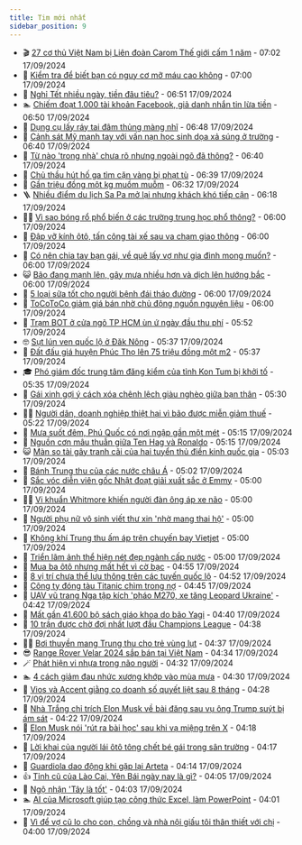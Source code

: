 ```yaml
---
title: Tim mới nhất
sidebar_position: 9
---
```


<!-- vnexpress-tin-moi-nhat:START -->
- 🎬 [27 cơ thủ Việt Nam bị Liên đoàn Carom Thế giới cấm 1 năm](https://vnexpress.net/27-co-thu-viet-nam-bi-lien-doan-carom-the-gioi-cam-1-nam-4793840.html) - 07:02 17/09/2024
- 🐎 [Kiểm tra để biết bạn có nguy cơ mỡ máu cao không](https://vnexpress.net/kiem-tra-de-biet-ban-co-nguy-co-mo-mau-cao-khong-4793735.html) - 07:00 17/09/2024
- 🦍 [Nghỉ Tết nhiều ngày, tiền đâu tiêu?](https://vnexpress.net/nghi-tet-nhieu-ngay-tien-dau-tieu-4793828.html) - 06:51 17/09/2024
- 🏊 [Chiếm đoạt 1.000 tài khoản Facebook, giả danh nhắn tin lừa tiền](https://vnexpress.net/chiem-doat-1-000-tai-khoan-facebook-gia-danh-nhan-tin-lua-tien-4793846.html) - 06:50 17/09/2024
- 🎊 [Dụng cụ lấy ráy tai đâm thủng màng nhĩ](https://vnexpress.net/dung-cu-lay-ray-tai-dam-thung-mang-nhi-4793790.html) - 06:48 17/09/2024
- 🎃 [Cảnh sát Mỹ mạnh tay với vấn nạn học sinh dọa xả súng ở trường](https://vnexpress.net/canh-sat-my-cong-khai-anh-hoc-sinh-doa-xa-sung-o-truong-4793805.html) - 06:40 17/09/2024
- 🧰 [Từ nào &#39;trong nhà&#39; chưa rõ nhưng ngoài ngõ đã thông?](https://vnexpress.net/tu-nao-trong-nha-chua-ro-nhung-ngoai-ngo-da-thong-4793714.html) - 06:40 17/09/2024
- 🔭 [Chủ thầu hút hố ga tìm cặn vàng bị phạt tù](https://vnexpress.net/chu-thau-hut-ho-ga-tim-can-vang-bi-phat-tu-4793843.html) - 06:39 17/09/2024
- 🫶 [Gần triệu đồng một kg muồm muỗm](https://vnexpress.net/gan-trieu-dong-mot-kg-muom-muom-4793462.html) - 06:32 17/09/2024
- 🪜 [Nhiều điểm du lịch Sa Pa mở lại nhưng khách khó tiếp cận](https://vnexpress.net/nhieu-diem-du-lich-sa-pa-mo-lai-nhung-khach-kho-tiep-can-4793558.html) - 06:18 17/09/2024
- 👨‍🏫 [Vì sao bóng rổ phổ biến ở các trường trung học phổ thông?](https://vnexpress.net/vi-sao-bong-ro-pho-bien-o-cac-truong-trung-hoc-pho-thong-4793691.html) - 06:00 17/09/2024
- 🎊 [Đập vỡ kính ôtô, tấn công tài xế sau va chạm giao thông](https://vnexpress.net/dap-vo-kinh-oto-tan-cong-tai-xe-sau-va-cham-giao-thong-4793835.html) - 06:00 17/09/2024
- 🎊 [Có nên chia tay bạn gái, về quê lấy vợ như gia đình mong muốn?](https://vnexpress.net/co-nen-chia-tay-ban-gai-ve-que-lay-vo-nhu-gia-dinh-mong-muon-4793694.html) - 06:00 17/09/2024
- 😺 [Bão đang mạnh lên, gây mưa nhiều hơn và dịch lên hướng bắc](https://vnexpress.net/bao-dang-manh-len-gay-mua-nhieu-hon-va-dich-len-huong-bac-4793679.html) - 06:00 17/09/2024
- 🐘 [5 loại sữa tốt cho người bệnh đái tháo đường](https://vnexpress.net/5-loai-sua-tot-cho-nguoi-benh-dai-thao-duong-4793827.html) - 06:00 17/09/2024
- 🌁 [ToCoToCo giảm giá bán nhờ chủ động nguồn nguyên liệu](https://vnexpress.net/tocotoco-giam-gia-ban-nho-chu-dong-nguon-nguyen-lieu-4790705.html) - 06:00 17/09/2024
- 🐲 [Trạm BOT ở cửa ngõ TP HCM ùn ứ ngày đầu thu phí](https://vnexpress.net/tram-bot-o-cua-ngo-tp-hcm-un-u-ngay-dau-thu-phi-4793821.html) - 05:52 17/09/2024
- 🤓 [Sụt lún ven quốc lộ ở Đăk Nông](https://vnexpress.net/sut-lun-ven-quoc-lo-o-dak-nong-4793804.html) - 05:37 17/09/2024
- 💪 [Đất đấu giá huyện Phúc Thọ lên 75 triệu đồng một m2](https://vnexpress.net/dat-dau-gia-huyen-phuc-tho-len-75-trieu-dong-mot-m2-4793727.html) - 05:37 17/09/2024
- 🎓 [Phó giám đốc trung tâm đăng kiểm của tỉnh Kon Tum bị khởi tố](https://vnexpress.net/pho-giam-doc-trung-tam-dang-kiem-cua-tinh-kon-tum-bi-khoi-to-4793815.html) - 05:35 17/09/2024
- 🫣 [Gái xinh gợi ý cách xóa chênh lệch giàu nghèo giữa bạn thân](https://vnexpress.net/gai-xinh-goi-y-cach-xoa-chenh-lech-giau-ngheo-giua-ban-than-4793742.html) - 05:30 17/09/2024
- 🧑‍💻 [Người dân, doanh nghiệp thiệt hại vì bão được miễn giảm thuế](https://vnexpress.net/nguoi-dan-doanh-nghiep-thiet-hai-vi-bao-duoc-mien-giam-thue-4793820.html) - 05:22 17/09/2024
- 🐲 [Mưa suốt đêm, Phú Quốc có nơi ngập gần một mét](https://vnexpress.net/mua-suot-dem-phu-quoc-co-noi-ngap-gan-mot-met-4793816.html) - 05:15 17/09/2024
- 🌝 [Nguồn cơn mâu thuẫn giữa Ten Hag và Ronaldo](https://vnexpress.net/nguon-con-mau-thuan-giua-ten-hag-va-ronaldo-4793817.html) - 05:15 17/09/2024
- 😺 [Màn so tài gây tranh cãi của hai tuyển thủ điền kinh quốc gia](https://vnexpress.net/man-so-tai-gay-tranh-cai-cua-hai-tuyen-thu-dien-kinh-quoc-gia-4793813.html) - 05:03 17/09/2024
- 🐎 [Bánh Trung thu của các nước châu Á](https://vnexpress.net/banh-trung-thu-cua-cac-nuoc-chau-a-4793261.html) - 05:02 17/09/2024
- 🎡 [Sắc vóc diễn viên gốc Nhật đoạt giải xuất sắc ở Emmy](https://vnexpress.net/sac-voc-dien-vien-goc-nhat-doat-giai-xuat-sac-o-emmy-4793726.html) - 05:00 17/09/2024
- 👨‍🏫 [Vi khuẩn Whitmore khiến người đàn ông áp xe não](https://vnexpress.net/vi-khuan-whitmore-khien-nguoi-dan-ong-ap-xe-nao-4793693.html) - 05:00 17/09/2024
- 🦆 [Người phụ nữ vô sinh viết thư xin &#39;nhờ mang thai hộ&#39;](https://vnexpress.net/nguoi-phu-nu-vo-sinh-viet-thu-xin-nho-mang-thai-ho-4793796.html) - 05:00 17/09/2024
- 🚦 [Không khí Trung thu ấm áp trên chuyến bay Vietjet](https://vnexpress.net/khong-khi-trung-thu-am-ap-tren-chuyen-bay-vietjet-4793794.html) - 05:00 17/09/2024
- 💫 [Triển lãm ảnh thể hiện nét đẹp ngành cấp nước](https://vnexpress.net/trien-lam-anh-the-hien-net-dep-nganh-cap-nuoc-4793712.html) - 05:00 17/09/2024
- 🎉 [Mua ba ôtô nhưng mất hết vì cờ bạc](https://vnexpress.net/mua-ba-oto-nhung-mat-het-vi-co-bac-4793680.html) - 04:55 17/09/2024
- 🌋 [8 vị trí chưa thể lưu thông trên các tuyến quốc lộ](https://vnexpress.net/8-vi-tri-chua-the-luu-thong-tren-cac-tuyen-quoc-lo-4793695.html) - 04:52 17/09/2024
- 🤖 [Công ty đóng tàu Titanic chìm trong nợ](https://vnexpress.net/cong-ty-dong-tau-titanic-chim-trong-no-4793725.html) - 04:45 17/09/2024
- 🦏 [UAV vũ trang Nga tập kích &#39;pháo M270, xe tăng Leopard Ukraine&#39;](https://vnexpress.net/uav-vu-trang-nga-tap-kich-phao-m270-xe-tang-leopard-ukraine-4793659.html) - 04:42 17/09/2024
- 🦩 [Mất gần 41.600 bộ sách giáo khoa do bão Yagi](https://vnexpress.net/mat-gan-41-600-bo-sach-giao-khoa-do-bao-yagi-4793779.html) - 04:40 17/09/2024
- 👺 [10 trận được chờ đợi nhất lượt đầu Champions League](https://vnexpress.net/10-tran-duoc-cho-doi-nhat-luot-dau-champions-league-4793741.html) - 04:38 17/09/2024
- 🧑‍🏫 [Bơi thuyền mang Trung thu cho trẻ vùng lụt](https://vnexpress.net/boi-thuyen-mang-trung-thu-cho-tre-vung-lut-4793789.html) - 04:37 17/09/2024
- 😎 [Range Rover Velar 2024 sắp bán tại Việt Nam](https://vnexpress.net/range-rover-velar-2024-sap-ban-tai-viet-nam-4793656.html) - 04:34 17/09/2024
- 🪄 [Phát hiện vi nhựa trong não người](https://vnexpress.net/phat-hien-vi-nhua-trong-nao-nguoi-4793642.html) - 04:32 17/09/2024
- 🏊 [4 cách giảm đau nhức xương khớp vào mùa mưa](https://vnexpress.net/4-cach-giam-dau-nhuc-xuong-khop-vao-mua-mua-4793787.html) - 04:30 17/09/2024
- 💃 [Vios và Accent giằng co doanh số quyết liệt sau 8 tháng](https://vnexpress.net/vios-va-accent-giang-co-doanh-so-quyet-liet-sau-8-thang-4793745.html) - 04:28 17/09/2024
- 🦆 [Nhà Trắng chỉ trích Elon Musk về bài đăng sau vụ ông Trump suýt bị ám sát](https://vnexpress.net/nha-trang-chi-trich-elon-musk-ve-bai-dang-sau-vu-ong-trump-suyt-bi-am-sat-4793713.html) - 04:22 17/09/2024
- 🎊 [Elon Musk nói &#39;rút ra bài học&#39; sau khi vạ miệng trên X](https://vnexpress.net/elon-musk-noi-rut-ra-bai-hoc-sau-khi-va-mieng-tren-x-4793718.html) - 04:18 17/09/2024
- 👺 [Lời khai của người lái ôtô tông chết bé gái trong sân trường](https://vnexpress.net/loi-khai-cua-nguoi-lai-oto-tong-chet-be-gai-trong-san-truong-4793800.html) - 04:17 17/09/2024
- 🎡 [Guardiola dao động khi gặp lại Arteta](https://vnexpress.net/guardiola-dao-dong-khi-gap-lai-arteta-4793772.html) - 04:14 17/09/2024
- 👍 [Tỉnh cũ của Lào Cai, Yên Bái ngày nay là gì?](https://vnexpress.net/tinh-cu-cua-lao-cai-yen-bai-ngay-nay-la-gi-4793420.html) - 04:05 17/09/2024
- 🐎 [Ngộ nhận &#39;Tây là tốt&#39;](https://vnexpress.net/ngo-nhan-tay-la-tot-4793739.html) - 04:03 17/09/2024
- 🏊 [AI của Microsoft giúp tạo công thức Excel, làm PowerPoint](https://vnexpress.net/ai-cua-microsoft-giup-tao-cong-thuc-excel-lam-powerpoint-4793683.html) - 04:01 17/09/2024
- 🦩 [Vì để vợ cũ lo cho con, chồng và nhà nội giấu tôi thân thiết với chị](https://vnexpress.net/vi-de-vo-cu-lo-cho-con-chong-va-nha-noi-giau-toi-than-thiet-voi-chi-4793637.html) - 04:00 17/09/2024<!-- vnexpress-tin-moi-nhat:END -->
